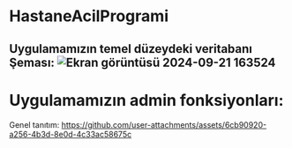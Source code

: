 # HastaneAcilProgrami
Uygulamamızın temel düzeydeki veritabanı Şeması:
![Ekran görüntüsü 2024-09-21 163524](https://github.com/user-attachments/assets/b41d6d05-650e-45c4-97db-e13c3a68b3b0)
---------------------------------------------
# Uygulamamızın admin fonksiyonları:
Genel tanıtım:
https://github.com/user-attachments/assets/6cb90920-a256-4b3d-8e0d-4c33ac58675c


